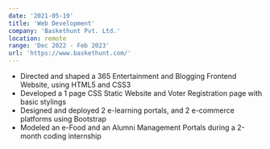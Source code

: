 ```yaml
---
date: '2021-05-19'
title: 'Web Development'
company: 'Baskethunt Pvt. Ltd.'
location: remote
range: 'Dec 2022 - Feb 2023'
url: 'https://www.baskethunt.com/'
---
```


- Directed and shaped a 365 Entertainment and Blogging Frontend Website, using HTML5 and CSS3
- Developed a 1 page CSS Static Website and Voter Registration page with basic stylings
- Designed and deployed 2 e-learning portals, and 2 e-commerce platforms using Bootstrap
- Modeled an e-Food and an Alumni Management Portals during a 2-month coding internship

